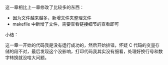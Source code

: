 这一章相比上一章修改了比较多的东西：

* 因为文件越来越多，新增文件夹整理文件
* makefile 中新增了文件，需要查看链接细节的查看即可







小结：

这一章一开始的代码我是没有运行成功的，然后开始排错，怀疑 C 代码的变量存储的段不对，最后发现这个没影响，打印代码我其实没有细看，处理好换行号和数字转换就没啥大问题。